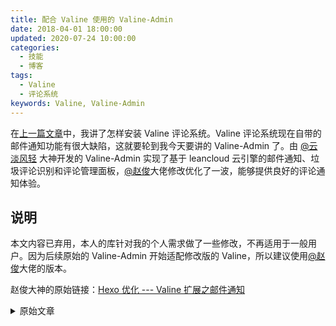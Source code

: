 ```yaml
---
title: 配合 Valine 使用的 Valine-Admin
date: 2018-04-01 18:00:00
updated: 2020-07-24 10:00:00
categories:
  - 技能
  - 博客
tags:
  - Valine
  - 评论系统
keywords: Valine, Valine-Admin
---
```


在[上一篇文章](https://www.iszy.cc/2018/04/01/Valine/)中，我讲了怎样安装 Valine 评论系统。Valine 评论系统现在自带的邮件通知功能有很大缺陷，这就要轮到我今天要讲的 Valine-Admin 了。由 [@云淡风轻](https://ioliu.cn/) 大神开发的 Valine-Admin 实现了基于 leancloud 云引擎的邮件通知、垃圾评论识别和评论管理面板，[@赵俊](http://www.zhaojun.im/hexo-valine-admin/)大佬修改优化了一波，能够提供良好的评论通知体验。

<!--more-->

## 说明

本文内容已弃用，本人的库针对我的个人需求做了一些修改，不再适用于一般用户。因为后续原始的 Valine-Admin 开始适配修改版的 Valine，所以建议使用[@赵俊](http://www.zhaojun.im/hexo-valine-admin/)大佬的版本。

赵俊大神的原始链接：[Hexo 优化 --- Valine 扩展之邮件通知](http://www.zhaojun.im/hexo-valine-admin/)

<escape>
<details>
  <summary><a>原始文章</a></summary>
</escape>

## 问题与改动

由于 Valine 的更新，以前的一些功能已经无法继续使用。

- 由于去除了 rid 字段，原本基于 rid 字段的“被@邮件通知”功能不再有效。我从评论内容中重新提取了 rid 字段，能够正常进行邮件通知了。
- 由于不再有 IP 字段，垃圾评论识别功能完全不起作用。emmm，我也不会搞，所以就删掉了。

## 云引擎部署

> Deserts 大神的原始链接：[Valine: 独立博客评论系统](https://panjunwen.com/diy-a-comment-system/)

由于我对项目做了一些改动，建议使用本文的库，即止到今日一直使用正常。

### 源码部署

进入博客应用的云引擎的设置，在代码库中填入以下内容并点击保存。已改用 zhaojun1998 的 Valine-Admin，与教程暂不符合，**请勿继续使用以下教程**。

```
https://github.com/ZvonimirSun/Valine-Admin.git
```

![](https://img.iszy.xyz/20190318221112.png)

接下来在云引擎的部署页，选择部署目标为`生产环境`，分支或版本号填入`master`，勾选平滑部署，点击部署。

![](https://img.iszy.xyz/20190318221123.png)

### 设置自定义环境变量

此外，还需要设置云引擎的环境变量以支持运行，如图所示。

![](https://img.iszy.xyz/20190318221132.png)

SMTP 信息需要准确填写，用于发送通知邮件，部分邮箱如 QQ 邮箱需要使用授权码（密码）。注意我们使用 SSL 发件，所以端口别填错了。

### 评论管理后台

![](https://img.iszy.xyz/20190318221144.png)

在云引擎的设置界面设置 Web 主机域名，便可以通过这个地址访问评论的管理界面。用 \_User 表中的用户登录即可，注意要手动设置密码，才能登录，不能空密码。

![](https://img.iszy.xyz/20190318221157.png)

至此已经可以顺利使用了。由于云引擎的免费实例有每天的强制休眠，可以用定时脚本唤醒，但是大多数人应该不需要用到 24 小时，所以影响不大。

<escape>
</details>
</escape>
